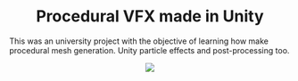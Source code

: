<h1 align = "center">Procedural VFX made in Unity</h1>

<p>This was an university project with the objective of learning how make procedural mesh generation. Unity particle effects and                 post-processing too.</p>

<p align = "center">
  <img src = "https://github.com/ElToChetao/VFX_Unity/blob/master/ReadmeImages/Gif1.gif">
</p>
